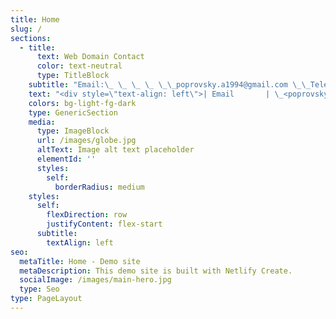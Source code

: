 ```yaml
---
title: Home
slug: /
sections:
  - title:
      text: Web Domain Contact
      color: text-neutral
      type: TitleBlock
    subtitle: "Email:\_ \_ \_ \_ \_\_poprovsky.a1994@gmail.com \_\_Telephone:\_ \_ \_+420 733 498 900"
    text: "<div style=\"text-align: left\">| Email       | \_<poprovsky.a1994@gmail.com> |   |\n| ----------- | ---------------------------- | - |\n| Telephone:\_ | +420 733 498 900             |   |</div>\n\n```\n```\n\n"
    colors: bg-light-fg-dark
    type: GenericSection
    media:
      type: ImageBlock
      url: /images/globe.jpg
      altText: Image alt text placeholder
      elementId: ''
      styles:
        self:
          borderRadius: medium
    styles:
      self:
        flexDirection: row
        justifyContent: flex-start
      subtitle:
        textAlign: left
seo:
  metaTitle: Home - Demo site
  metaDescription: This demo site is built with Netlify Create.
  socialImage: /images/main-hero.jpg
  type: Seo
type: PageLayout
---
```

